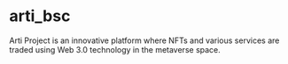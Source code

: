 # arti_bsc
Arti Project is  an innovative platform where NFTs and various services are traded  using Web 3.0 technology  in the metaverse space.
